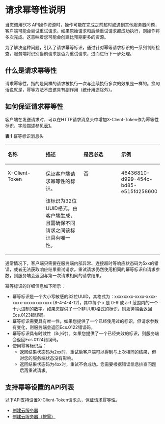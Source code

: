 # 请求幂等性说明<a name="ZH-CN_TOPIC_0000001105258814"></a>

当您调用ECS API操作资源时，操作可能在完成之前超时或遇到其他服务器问题，客户端可能会尝试重试请求。如果原始请求和后续重试请求都成功执行，则操作将多次完成。这意味着您可能会创建比预期更多的资源。

为了解决这种问题，引入了请求幂等标识，通过针对幂等请求标识的一系列判断检查，服务端将识别当前请求是否为重试请求，进而进行下一步处理。

## 什么是请求幂等性<a name="section856211234813"></a>

请求幂等性，指的是同样的请求被执行一次与连续执行多次的效果是一样的。换句话说就是，幂等方法不应该具有副作用（统计用途除外）。

## 如何保证请求幂等性<a name="section1061311516486"></a>

客户端在发送请求时，可以在HTTP请求消息头中增加X-Client-Token作为幂等性标识，字段描述参见[表1](#table1980319014597)。

**表 1**  幂等标识消息头

<a name="table1980319014597"></a>
<table><thead align="left"><tr id="row168041308595"><th class="cellrowborder" valign="top" width="25%" id="mcps1.2.5.1.1"><p id="p12804120145913"><a name="p12804120145913"></a><a name="p12804120145913"></a>名称</p>
</th>
<th class="cellrowborder" valign="top" width="25%" id="mcps1.2.5.1.2"><p id="p5804180175917"><a name="p5804180175917"></a><a name="p5804180175917"></a>描述</p>
</th>
<th class="cellrowborder" valign="top" width="25%" id="mcps1.2.5.1.3"><p id="p148041805594"><a name="p148041805594"></a><a name="p148041805594"></a>是否必选</p>
</th>
<th class="cellrowborder" valign="top" width="25%" id="mcps1.2.5.1.4"><p id="p128041400598"><a name="p128041400598"></a><a name="p128041400598"></a>示例</p>
</th>
</tr>
</thead>
<tbody><tr id="row128044065914"><td class="cellrowborder" valign="top" width="25%" headers="mcps1.2.5.1.1 "><p id="p080418065911"><a name="p080418065911"></a><a name="p080418065911"></a>X-Client-Token</p>
</td>
<td class="cellrowborder" valign="top" width="25%" headers="mcps1.2.5.1.2 "><p id="p4205181516013"><a name="p4205181516013"></a><a name="p4205181516013"></a>保证客户端请求幂等性的标识。</p>
<p id="p6205915001"><a name="p6205915001"></a><a name="p6205915001"></a>该标识为32位UUID格式，由客户端生成，且需确保不同请求之间该标识具有唯一性。</p>
</td>
<td class="cellrowborder" valign="top" width="25%" headers="mcps1.2.5.1.3 "><p id="p1580460165919"><a name="p1580460165919"></a><a name="p1580460165919"></a>否</p>
</td>
<td class="cellrowborder" valign="top" width="25%" headers="mcps1.2.5.1.4 "><p id="p6804705595"><a name="p6804705595"></a><a name="p6804705595"></a>46436810-d999-454c-bd85-e515fd258600</p>
</td>
</tr>
</tbody>
</table>

通常情况下，客户端只需要在服务端内部异常、连接超时等响应状态码为5xx的错误，或者无法获取响应结果重试请求。重试请求仍然使用相同的幂等标识和请求参数，则服务端会返回与第一次请求相同的请求结果。

幂等标识的详细信息如下所示：

-   幂等标识是一个大小写敏感的32位UUID，其格式为：xxxxxxxx-xxxx-xxxx-xxxx-xxxxxxxxxxxx \(8-4-4-4-12\)，其中每个 x 是 0-9 或 a-f 范围内的一个十六进制的数字。如果您提供了一个非UUID格式的标识，则服务端会返回Ecs.0123错误码。
-   幂等标识需要具有唯一性，如果您提供了一个已经使用过的标识，但请求参数有变化，则服务端会返回Ecs.0122错误码。
-   幂等标识具有时效性（8小时），如果您提供了一个已经失效的标识，则服务端会返回Ecs.0124错误码。
-   使用幂等标识后：
    -   返回结果状态码为2xx时，重试后客户端可以得到与上次相同的结果，但对您的服务端状态没有影响。
    -   返回结果状态码为4xx时，重试不会成功。您需要根据错误信息排查问题后再重试请求。

## 支持幂等设置的API列表<a name="section1617420114818"></a>

以下API支持设置X-Client-Token请求头，保证请求幂等性。

-   [创建云服务器](创建云服务器.md)
-   [创建云服务器（按需）](创建云服务器（按需）.md)

